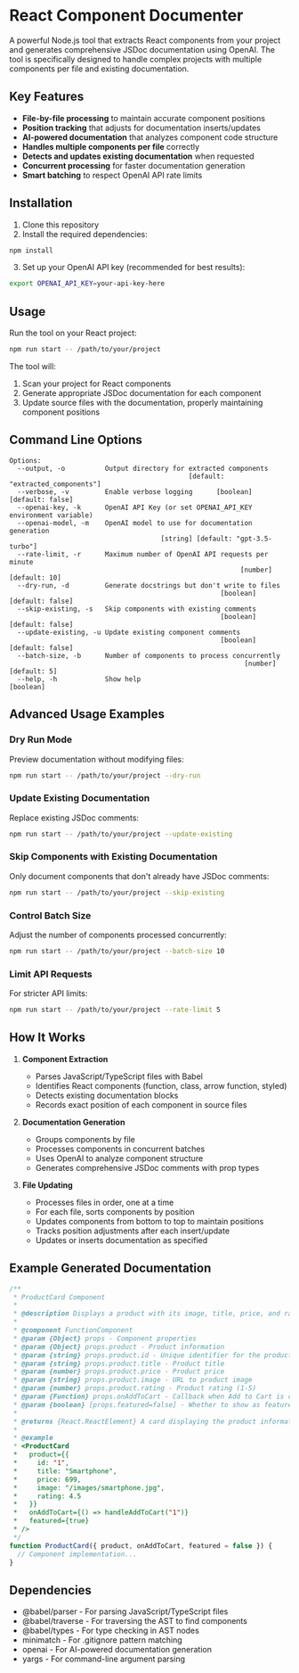 # React Component Documenter

A powerful Node.js tool that extracts React components from your project and generates comprehensive JSDoc documentation using OpenAI. The tool is specifically designed to handle complex projects with multiple components per file and existing documentation.

## Key Features

- **File-by-file processing** to maintain accurate component positions
- **Position tracking** that adjusts for documentation inserts/updates
- **AI-powered documentation** that analyzes component code structure
- **Handles multiple components per file** correctly
- **Detects and updates existing documentation** when requested
- **Concurrent processing** for faster documentation generation
- **Smart batching** to respect OpenAI API rate limits

## Installation

1. Clone this repository
2. Install the required dependencies:

```bash
npm install
```

3. Set up your OpenAI API key (recommended for best results):

```bash
export OPENAI_API_KEY=your-api-key-here
```

## Usage

Run the tool on your React project:

```bash
npm run start -- /path/to/your/project
```

The tool will:
1. Scan your project for React components
2. Generate appropriate JSDoc documentation for each component
3. Update source files with the documentation, properly maintaining component positions

## Command Line Options

```
Options:
  --output, -o          Output directory for extracted components
                                             [default: "extracted_components"]
  --verbose, -v         Enable verbose logging      [boolean] [default: false]
  --openai-key, -k      OpenAI API Key (or set OPENAI_API_KEY environment variable)
  --openai-model, -m    OpenAI model to use for documentation generation
                                      [string] [default: "gpt-3.5-turbo"]
  --rate-limit, -r      Maximum number of OpenAI API requests per minute
                                                          [number] [default: 10]
  --dry-run, -d         Generate docstrings but don't write to files
                                                     [boolean] [default: false]
  --skip-existing, -s   Skip components with existing comments
                                                     [boolean] [default: false]
  --update-existing, -u Update existing component comments
                                                     [boolean] [default: false]
  --batch-size, -b      Number of components to process concurrently
                                                           [number] [default: 5]
  --help, -h            Show help                                   [boolean]
```

## Advanced Usage Examples

### Dry Run Mode

Preview documentation without modifying files:

```bash
npm run start -- /path/to/your/project --dry-run
```

### Update Existing Documentation

Replace existing JSDoc comments:

```bash
npm run start -- /path/to/your/project --update-existing
```

### Skip Components with Existing Documentation

Only document components that don't already have JSDoc comments:

```bash
npm run start -- /path/to/your/project --skip-existing
```

### Control Batch Size

Adjust the number of components processed concurrently:

```bash
npm run start -- /path/to/your/project --batch-size 10
```

### Limit API Requests

For stricter API limits:

```bash
npm run start -- /path/to/your/project --rate-limit 5
```

## How It Works

1. **Component Extraction**
   - Parses JavaScript/TypeScript files with Babel
   - Identifies React components (function, class, arrow function, styled)
   - Detects existing documentation blocks
   - Records exact position of each component in source files

2. **Documentation Generation**
   - Groups components by file
   - Processes components in concurrent batches
   - Uses OpenAI to analyze component structure
   - Generates comprehensive JSDoc comments with prop types

3. **File Updating**
   - Processes files in order, one at a time
   - For each file, sorts components by position
   - Updates components from bottom to top to maintain positions
   - Tracks position adjustments after each insert/update
   - Updates or inserts documentation as specified

## Example Generated Documentation

```jsx
/**
 * ProductCard Component
 * 
 * @description Displays a product with its image, title, price, and rating
 * 
 * @component FunctionComponent
 * @param {Object} props - Component properties
 * @param {Object} props.product - Product information
 * @param {string} props.product.id - Unique identifier for the product
 * @param {string} props.product.title - Product title
 * @param {number} props.product.price - Product price
 * @param {string} props.product.image - URL to product image
 * @param {number} props.product.rating - Product rating (1-5)
 * @param {Function} props.onAddToCart - Callback when Add to Cart is clicked
 * @param {boolean} [props.featured=false] - Whether to show as featured product
 * 
 * @returns {React.ReactElement} A card displaying the product information
 * 
 * @example
 * <ProductCard 
 *   product={{
 *     id: "1",
 *     title: "Smartphone",
 *     price: 699,
 *     image: "/images/smartphone.jpg",
 *     rating: 4.5
 *   }}
 *   onAddToCart={() => handleAddToCart("1")}
 *   featured={true}
 * />
 */
function ProductCard({ product, onAddToCart, featured = false }) {
  // Component implementation...
}
```

## Dependencies

- @babel/parser - For parsing JavaScript/TypeScript files
- @babel/traverse - For traversing the AST to find components
- @babel/types - For type checking in AST nodes
- minimatch - For .gitignore pattern matching
- openai - For AI-powered documentation generation
- yargs - For command-line argument parsing
